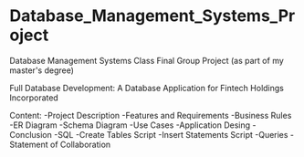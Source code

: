 # Database_Management_Systems_Project
Database Management Systems Class Final Group Project (as part of my master's degree)

Full Database Development: A Database Application for Fintech Holdings Incorporated

Content:
-Project Description
-Features and Requirements
-Business Rules
-ER Diagram
-Schema Diagram
-Use Cases
-Application Desing
-Conclusion
-SQL
  -Create Tables Script
  -Insert Statements Script
  -Queries
-Statement of Collaboration

